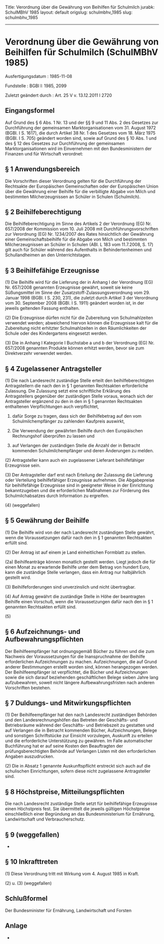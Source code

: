 Title: Verordnung über die Gewährung von Beihilfen für Schulmilch
jurabk: SchulMBhV 1985
layout: default
origslug: schulmbhv_1985
slug: schulmbhv_1985

---

# Verordnung über die Gewährung von Beihilfen für Schulmilch (SchulMBhV 1985)

Ausfertigungsdatum
:   1985-11-08

Fundstelle
:   BGBl I: 1985, 2099

Zuletzt geändert durch
:   Art. 25 V v. 13.12.2011 I 2720


## Eingangsformel

Auf Grund des § 6 Abs. 1 Nr. 13 und der §§ 9 und 11 Abs. 2 des
Gesetzes zur Durchführung der gemeinsamen Marktorganisationen vom 31.
August 1972 (BGBl. I S. 1617), die durch Artikel 38 Nr. 1 des Gesetzes
vom 18. März 1975 (BGBl. I S. 705) geändert worden sind, sowie auf
Grund des § 10 Abs. 1 und des § 12 des Gesetzes zur Durchführung der
gemeinsamen Marktorganisationen wird im Einvernehmen mit den
Bundesministern der Finanzen und für Wirtschaft verordnet:


## § 1 Anwendungsbereich

Die Vorschriften dieser Verordnung gelten für die Durchführung der
Rechtsakte der Europäischen Gemeinschaften oder der Europäischen Union
über die Gewährung einer Beihilfe für die verbilligte Abgabe von Milch
und bestimmten Milcherzeugnissen an Schüler in Schulen (Schulmilch).


## § 2 Beihilfeberechtigung

Die Beihilfeberechtigung im Sinne des Artikels 2 der Verordnung (EG)
Nr. 657/2008 der Kommission vom 10. Juli 2008 mit
Durchführungsvorschriften zur Verordnung (EG) Nr. 1234/2007 des Rates
hinsichtlich der Gewährung einer Gemeinschaftsbeihilfe für die Abgabe
von Milch und bestimmten Milcherzeugnissen an Schüler in Schulen (ABl.
L 183 vom 11.7.2008, S. 17) gilt auch für Schüler während des
Aufenthalts in Behindertenheimen und Schullandheimen an den
Unterrichtstagen.


## § 3 Beihilfefähige Erzeugnisse

(1) Die Beihilfe wird für die Lieferung der in Anhang I der Verordnung
(EG) Nr. 657/2008 genannten Erzeugnisse gewährt, soweit sie keine
Süßungsmittel im Sinne der Zusatzstoff-Zulassungsverordnung vom 29.
Januar 1998 (BGBl. I S. 230, 231), die zuletzt durch Artikel 3 der
Verordnung vom 30. September 2008 (BGBl. I S. 1911) geändert worden
ist, in der jeweils geltenden Fassung enthalten.

(2) Die Erzeugnisse dürfen nicht für die Zubereitung von
Schulmahlzeiten verwendet werden; abweichend hiervon können die
Erzeugnisse kalt für die Zubereitung nicht erhitzter Schulmahlzeiten
in den Räumlichkeiten der Schule oder des Kindergartens eingesetzt
werden.

(3) Die in Anhang I Kategorie I Buchstabe a und b der Verordnung (EG)
Nr. 657/2008 genannten Produkte können erhitzt werden, bevor sie zum
Direktverzehr verwendet werden.


## § 4 Zugelassener Antragsteller

(1) Die nach Landesrecht zuständige Stelle erteilt den
beihilfeberechtigten Antragstellern die nach den in § 1 genannten
Rechtsakten erforderliche Zulassung. Die Zulassung setzt eine
schriftliche Erklärung des Antragstellers gegenüber der zuständigen
Stelle voraus, wonach sich der Antragsteller ergänzend zu den in den
in § 1 genannten Rechtsakten enthaltenen Verpflichtungen auch
verpflichtet,

1.  dafür Sorge zu tragen, dass sich der Beihilfebetrag auf den vom
    Schulmilchempfänger zu zahlenden Kaufpreis auswirkt,


2.  Die Verwendung der gewährten Beihilfe durch den Europäischen
    Rechnungshof überprüfen zu lassen und


3.  auf Verlangen der zuständigen Stelle die Anzahl der in Betracht
    kommenden Schulmilchempfänger und deren Änderungen zu melden.




(2) Antragsteller kann auch ein zugelassener Lieferant beihilfefähiger
Erzeugnisse sein.

(3) Der Antragsteller darf erst nach Erteilung der Zulassung die
Lieferung oder Verteilung beihilfefähiger Erzeugnisse aufnehmen. Die
Abgabepreise für beihilfefähige Erzeugnisse sind in geeigneter Weise
in der Einrichtung bekanntzugeben und die erforderlichen Maßnahmen zur
Förderung des Schulmilchabsatzes durch Information zu ergreifen.

(4) (weggefallen)


## § 5 Gewährung der Beihilfe

(1) Die Beihilfe wird von der nach Landesrecht zuständigen Stelle
gewährt, wenn die Voraussetzungen dafür nach den in § 1 genannten
Rechtsakten erfüllt sind.

(2) Der Antrag ist auf einem je Land einheitlichen Formblatt zu
stellen.

(2a) Beihilfeanträge können monatlich gestellt werden. Liegt jedoch
die für einen Monat zu erwartende Beihilfe unter dem Betrag von
hundert Euro, kann die zuständige Stelle verlangen, dass ein Antrag
nur halbjährlich gestellt wird.

(3) Beihilfeforderungen sind unverzinslich und nicht übertragbar.

(4) Auf Antrag gewährt die zuständige Stelle in Höhe der beantragten
Beihilfe einen Vorschuß, wenn die Voraussetzungen dafür nach den in §
1 genannten Rechtsakten erfüllt sind.

(5)


## § 6 Aufzeichnungs- und Aufbewahrungspflichten

Der Beihilfeempfänger hat ordnungsgemäß Bücher zu führen und die zum
Nachweis der Voraussetzungen für die Inanspruchnahme der Beihilfe
erforderlichen Aufzeichnungen zu machen. Aufzeichnungen, die auf Grund
anderer Bestimmungen erstellt worden sind, können herangezogen werden.
Der Beihilfeempfänger ist verpflichtet, die Bücher und Aufzeichnungen
sowie die sich darauf beziehenden geschäftlichen Belege sieben Jahre
lang aufzubewahren, soweit nicht längere Aufbewahrungsfristen nach
anderen Vorschriften bestehen.


## § 7 Duldungs- und Mitwirkungspflichten

(1) Der Beihilfeempfänger hat den nach Landesrecht zuständigen
Behörden und den Landesrechnungshöfen das Betreten der Geschäfts- und
Betriebsräume während der Geschäfts- und Betriebszeit zu gestatten und
auf Verlangen die in Betracht kommenden Bücher, Aufzeichnungen, Belege
und sonstigen Schriftstücke zur Einsicht vorzulegen, Auskunft zu
erteilen und die erforderliche Unterstützung zu gewähren. Im Falle
automatischer Buchführung hat er auf seine Kosten den Beauftragten der
prüfungsberechtigten Behörde auf Verlangen Listen mit den
erforderlichen Angaben auszudrucken.

(2) Die in Absatz 1 genannte Auskunftspflicht erstreckt sich auch auf
die schulischen Einrichtungen, sofern diese nicht zugelassene
Antragsteller sind.


## § 8 Höchstpreise, Mitteilungspflichten

Die nach Landesrecht zuständige Stelle setzt für beihilfefähige
Erzeugnisse einen Höchstpreis fest. Sie übermittelt die jeweils
gültigen Höchstpreise einschließlich einer Begründung an das
Bundesministerium für Ernährung, Landwirtschaft und Verbraucherschutz.


## § 9 (weggefallen)

-


## § 10 Inkrafttreten

(1) Diese Verordnung tritt mit Wirkung vom 4. August 1985 in Kraft.

(2) u. (3) (weggefallen)


## Schlußformel

Der Bundesminister für Ernährung, Landwirtschaft und Forsten


## Anlage

-

